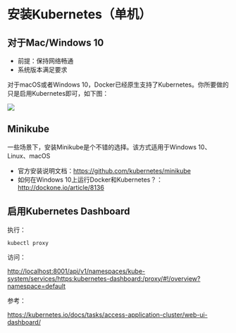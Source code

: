 # 安装Kubernetes（单机）

## 对于Mac/Windows 10

* 前提：保持网络畅通
* 系统版本满足要求

对于macOS或者Windows 10，Docker已经原生支持了Kubernetes。你所要做的只是启用Kubernetes即可，如下图：

![](images/kubernetes-install.png)





## Minikube

一些场景下，安装Minikube是个不错的选择。该方式适用于Windows 10、Linux、macOS

* 官方安装说明文档：<https://github.com/kubernetes/minikube>
* 如何在Windows 10上运行Docker和Kubernetes？：<http://dockone.io/article/8136>



## 启用Kubernetes Dashboard

执行：

```
kubectl proxy
```

访问：

<http://localhost:8001/api/v1/namespaces/kube-system/services/https:kubernetes-dashboard:/proxy/#!/overview?namespace=default>

参考：

<https://kubernetes.io/docs/tasks/access-application-cluster/web-ui-dashboard/>